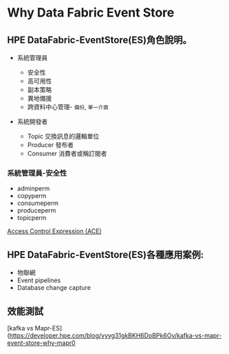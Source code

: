 # Why Data Fabric Event Store


## HPE DataFabric-EventStore(ES)角色說明。

* 系統管理員
  * 安全性
  * 高可用性
  * 副本策略
  * 異地備援
  * 跨資料中心管理- `備份`, `單一介面`

* 系統開發者
  * Topic 交換訊息的邏輯單位
  * Producer 發布者
  * Consumer 消費者或稱訂閱者


### 系統管理員-安全性

* adminperm
* copyperm
* consumeperm
* produceperm
* topicperm

[Access Control Expression (ACE)](https://docs.datafabric.hpe.com/61/MapR_Streams/images/stream_policies_security_2.png)












## HPE DataFabric-EventStore(ES)各種應用案例:

* 物聯網
* Event pipelines
* Database change capture


## 效能測試

[kafka vs Mapr-ES](https://developer.hpe.com/blog/vyvg31gkBKH6DoBPk6Ov/kafka-vs-mapr-event-store-why-mapr0


